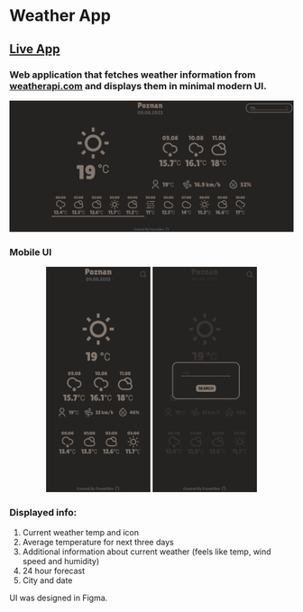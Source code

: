# Weather App

## [Live App](https://franekdev.github.io/weather-app/)

### Web application that fetches weather information from [weatherapi.com](https://www.weatherapi.com/) and displays them in minimal modern UI.

![App UI](./src/images/appUI.png)

### Mobile UI

<p align="center">
    <img src="./src/images/mobileUI.png" alt="Mobile UI" width="auto" height="400px">
    <img src="./src/images/mobileSearch.png" alt="Mobile UI" width="auto" height="400px"/>
</p>

### Displayed info:

1. Current weather temp and icon
2. Average temperature for next three days
3. Additional information about current weather (feels like temp, wind speed and humidity)
4. 24 hour forecast
5. City and date

UI was designed in Figma.
